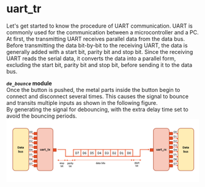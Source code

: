 # uart_tr
Let's get started to know the procedure of UART communication. UART is commonly used for the communication between a microcontroller and a PC. At first, the transmitting UART receives parallel data from the data bus. Before transmitting the data bit-by-bit to the receiving UART, the data is generally added with a start bit, parity bit and stop bit. Since the receiving UART reads the serial data, it converts the data into a parallel form, excluding the start bit, parity bit and stop bit, before sending it to the data bus.


**_`de_bounce`_ module**  
Once the button is pushed, the metal parts inside the button begin to connect and disconnect several times. This causes the signal to bounce and transits multiple inputs as shown in the following figure.  
By generating the signal for debouncing, with the extra delay time set to avoid the bouncing periods.
![GITHUB](https://github.com/wleen0/uart_tr/blob/main/imgs/uart_communicate.png?raw=true)
